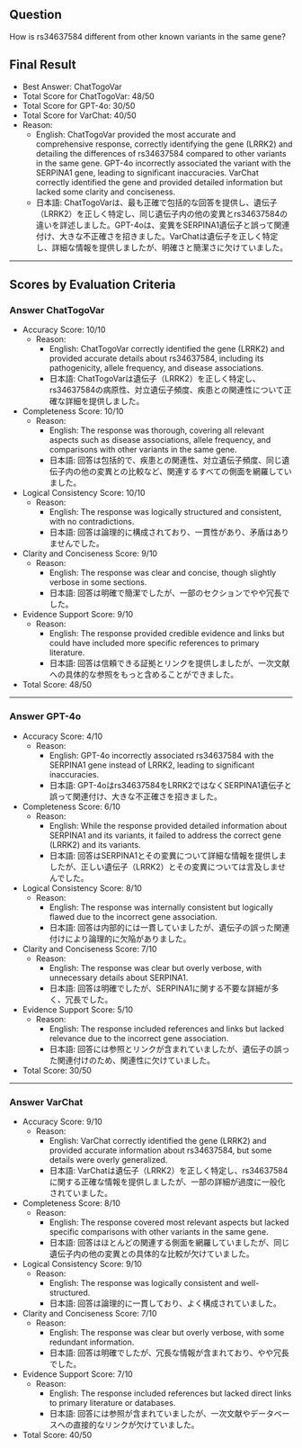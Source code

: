 ## Question

How is rs34637584 different from other known variants in the same gene?

## Final Result

- Best Answer: ChatTogoVar
- Total Score for ChatTogoVar: 48/50
- Total Score for GPT-4o: 30/50
- Total Score for VarChat: 40/50
- Reason:
  - English: ChatTogoVar provided the most accurate and comprehensive response, correctly identifying the gene (LRRK2) and detailing the differences of rs34637584 compared to other variants in the same gene. GPT-4o incorrectly associated the variant with the SERPINA1 gene, leading to significant inaccuracies. VarChat correctly identified the gene and provided detailed information but lacked some clarity and conciseness.
  - 日本語: ChatTogoVarは、最も正確で包括的な回答を提供し、遺伝子（LRRK2）を正しく特定し、同じ遺伝子内の他の変異とrs34637584の違いを詳述しました。GPT-4oは、変異をSERPINA1遺伝子と誤って関連付け、大きな不正確さを招きました。VarChatは遺伝子を正しく特定し、詳細な情報を提供しましたが、明確さと簡潔さに欠けていました。

---

## Scores by Evaluation Criteria

### Answer ChatTogoVar
- Accuracy Score: 10/10
  - Reason: 
    - English: ChatTogoVar correctly identified the gene (LRRK2) and provided accurate details about rs34637584, including its pathogenicity, allele frequency, and disease associations.
    - 日本語: ChatTogoVarは遺伝子（LRRK2）を正しく特定し、rs34637584の病原性、対立遺伝子頻度、疾患との関連性について正確な詳細を提供しました。
- Completeness Score: 10/10
  - Reason: 
    - English: The response was thorough, covering all relevant aspects such as disease associations, allele frequency, and comparisons with other variants in the same gene.
    - 日本語: 回答は包括的で、疾患との関連性、対立遺伝子頻度、同じ遺伝子内の他の変異との比較など、関連するすべての側面を網羅していました。
- Logical Consistency Score: 10/10
  - Reason: 
    - English: The response was logically structured and consistent, with no contradictions.
    - 日本語: 回答は論理的に構成されており、一貫性があり、矛盾はありませんでした。
- Clarity and Conciseness Score: 9/10
  - Reason: 
    - English: The response was clear and concise, though slightly verbose in some sections.
    - 日本語: 回答は明確で簡潔でしたが、一部のセクションでやや冗長でした。
- Evidence Support Score: 9/10
  - Reason: 
    - English: The response provided credible evidence and links but could have included more specific references to primary literature.
    - 日本語: 回答は信頼できる証拠とリンクを提供しましたが、一次文献への具体的な参照をもっと含めることができました。
- Total Score: 48/50

---

### Answer GPT-4o
- Accuracy Score: 4/10
  - Reason: 
    - English: GPT-4o incorrectly associated rs34637584 with the SERPINA1 gene instead of LRRK2, leading to significant inaccuracies.
    - 日本語: GPT-4oはrs34637584をLRRK2ではなくSERPINA1遺伝子と誤って関連付け、大きな不正確さを招きました。
- Completeness Score: 6/10
  - Reason: 
    - English: While the response provided detailed information about SERPINA1 and its variants, it failed to address the correct gene (LRRK2) and its variants.
    - 日本語: 回答はSERPINA1とその変異について詳細な情報を提供しましたが、正しい遺伝子（LRRK2）とその変異については言及しませんでした。
- Logical Consistency Score: 8/10
  - Reason: 
    - English: The response was internally consistent but logically flawed due to the incorrect gene association.
    - 日本語: 回答は内部的には一貫していましたが、遺伝子の誤った関連付けにより論理的に欠陥がありました。
- Clarity and Conciseness Score: 7/10
  - Reason: 
    - English: The response was clear but overly verbose, with unnecessary details about SERPINA1.
    - 日本語: 回答は明確でしたが、SERPINA1に関する不要な詳細が多く、冗長でした。
- Evidence Support Score: 5/10
  - Reason: 
    - English: The response included references and links but lacked relevance due to the incorrect gene association.
    - 日本語: 回答には参照とリンクが含まれていましたが、遺伝子の誤った関連付けのため、関連性に欠けていました。
- Total Score: 30/50

---

### Answer VarChat
- Accuracy Score: 9/10
  - Reason: 
    - English: VarChat correctly identified the gene (LRRK2) and provided accurate information about rs34637584, but some details were overly generalized.
    - 日本語: VarChatは遺伝子（LRRK2）を正しく特定し、rs34637584に関する正確な情報を提供しましたが、一部の詳細が過度に一般化されていました。
- Completeness Score: 8/10
  - Reason: 
    - English: The response covered most relevant aspects but lacked specific comparisons with other variants in the same gene.
    - 日本語: 回答はほとんどの関連する側面を網羅していましたが、同じ遺伝子内の他の変異との具体的な比較が欠けていました。
- Logical Consistency Score: 9/10
  - Reason: 
    - English: The response was logically consistent and well-structured.
    - 日本語: 回答は論理的に一貫しており、よく構成されていました。
- Clarity and Conciseness Score: 7/10
  - Reason: 
    - English: The response was clear but overly verbose, with some redundant information.
    - 日本語: 回答は明確でしたが、冗長な情報が含まれており、やや冗長でした。
- Evidence Support Score: 7/10
  - Reason: 
    - English: The response included references but lacked direct links to primary literature or databases.
    - 日本語: 回答には参照が含まれていましたが、一次文献やデータベースへの直接的なリンクが欠けていました。
- Total Score: 40/50